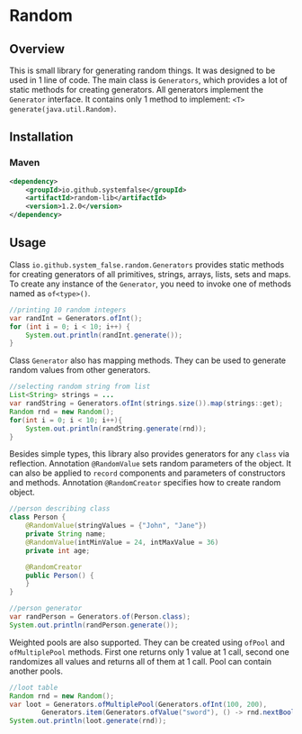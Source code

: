 # Random
## Overview
This is small library for generating random things. It was designed to be used in 1 line of code. The main class is
`Generators`, which provides a lot of static methods for creating generators. All generators implement the `Generator`
interface. It contains only 1 method to implement: `<T> generate(java.util.Random)`.

## Installation
### Maven
```xml
<dependency>
    <groupId>io.github.systemfalse</groupId>
    <artifactId>random-lib</artifactId>
    <version>1.2.0</version>
</dependency>
```

## Usage
Class `io.github.system_false.random.Generators` provides static methods for creating generators of all primitives,
strings, arrays, lists, sets and maps. To create any instance of the `Generator`, you need to invoke one of methods
named as `of<type>()`.
```java
//printing 10 random integers
var randInt = Generators.ofInt();
for (int i = 0; i < 10; i++) {
    System.out.println(randInt.generate());
}
```
Class `Generator` also has mapping methods. They can be used to generate random values from other generators.
```java
//selecting random string from list
List<String> strings = ...
var randString = Generators.ofInt(strings.size()).map(strings::get);
Random rnd = new Random();
for(int i = 0; i < 10; i++){
    System.out.println(randString.generate(rnd));
}
```
Besides simple types, this library also provides generators for any `class` via reflection. Annotation `@RandomValue`
sets random parameters of the object. It can also be applied to `record` components and parameters of constructors and
methods. Annotation `@RandomCreator` specifies how to create random object.
```java
//person describing class
class Person {
    @RandomValue(stringValues = {"John", "Jane"})
    private String name;
    @RandomValue(intMinValue = 24, intMaxValue = 36)
    private int age;

    @RandomCreator
    public Person() {
    }
}

//person generator
var randPerson = Generators.of(Person.class);
System.out.println(randPerson.generate());
```
Weighted pools are also supported. They can be created using `ofPool` and `ofMultiplePool` methods. First one returns
only 1 value at 1 call, second one randomizes all values and returns all of them at 1 call. Pool can contain another
pools.
```java
//loot table
Random rnd = new Random();
var loot = Generators.ofMultiplePool(Generators.ofInt(100, 200),
        Generators.item(Generators.ofValue("sword"), () -> rnd.nextBoolean() < 0.1));
System.out.println(loot.generate(rnd));
```